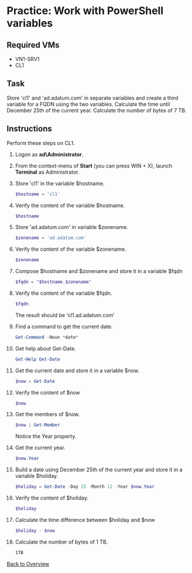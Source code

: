 # Practice: Work with PowerShell variables

## Required VMs

* VN1-SRV1
* CL1

## Task

Store 'cl1' and 'ad.adatum.com' in separate variables and create a third variable for a FQDN using the two variables. Calculate the time until December 25th of the current year. Calculate the number of bytes of 7 TB.

## Instructions

Perform these steps on CL1.

1. Logon as **ad\Administrator**.
1. From the context-menu of **Start** (you can press WIN + X), launch **Terminal** as Administrator.
1. Store 'cl1' in the variable $hostname.

    ````powershell
    $hostname = 'cl1'
    ````

1. Verify the content of the variable $hostname.

    ````powershell
    $hostname
    ````

1. Store 'ad.adatum.com' in variable $zonename.

    ````powershell
    $zonename = 'ad.adatum.com'
    ````

1. Verify the content of the variable $zonename.

    ````powershell
    $zonename
    ````

1. Compose $hostname and $zonename and store it in a variable $fqdn

    ````powershell
    $fqdn = "$hostname.$zonename"
    ````

1. Verify the content of the variable $fqdn.

    ````powershell
    $fqdn
    ````

    The result should be 'cl1.ad.adatum.com'

1. Find a command to get the current date.

    ````powershell
    Get-Command -Noun *date*
    ````

1. Get help about Get-Date.

    ````powershell
    Get-Help Get-Date
    ````

1. Get the current date and store it in a variable $now.

    ````powershell
    $now = Get-Date
    ````

1. Verify the content of $now

    ````powershell
    $now
    ````

1. Get the members of $now.

    ````powershell
    $now | Get-Member
    ````

    Notice the Year property.

1. Get the current year.

    ````powershell
    $now.Year
    ````

1. Build a date using December 25th of the current year and store it in a variable $holiday.

    ````powershell
    $holiday = Get-Date -Day 25 -Month 12 -Year $now.Year
    ````

1. Verify the content of $holiday.

    ````powershell
    $holiday
    ````

1. Calculate the time difference between $holiday and $now

    ````powershell
    $holiday - $now
    ````

1. Calculate the number of bytes of 1 TB.

    ````powershell
    1TB
    ````

[Back to Overview](../WinGLA.md)